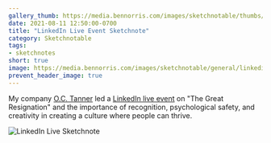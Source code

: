 ```yaml
---
gallery_thumb: https://media.bennorris.com/images/sketchnotable/thumbs/linkedin-live-aug-2021-sketchnote.jpg
date: 2021-08-11 12:50:00-0700
title: "LinkedIn Live Event Sketchnote"
category: Sketchnotable
tags:
- sketchnotes
short: true
image: https://media.bennorris.com/images/sketchnotable/general/linkedin-live-aug-2021-sketchnote.jpeg
prevent_header_image: true
---
```


My company [O.C. Tanner](https://www.octanner.com/) led a [LinkedIn live event](https://www.linkedin.com/events/linkedinlivewitho-c-tanner-ther6811350116583141376/) on "The Great Resignation" and the importance of recognition, psychological safety, and creativity in creating a culture where people can thrive.

![LinkedIn Live Sketchnote](https://media.bennorris.com/images/sketchnotable/general/linkedin-live-aug-2021-sketchnote.jpeg)

